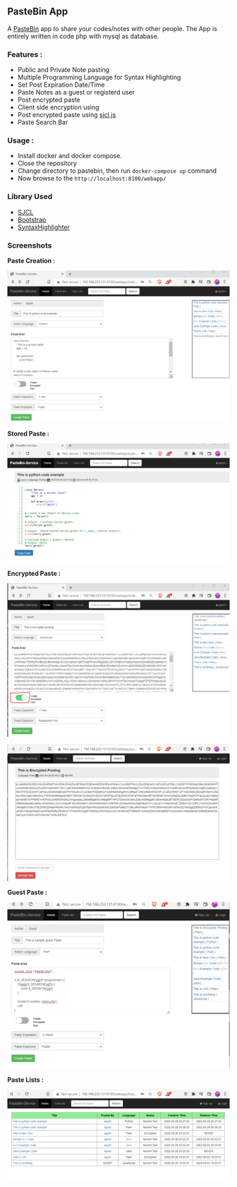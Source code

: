 ## PasteBin App 

A [PasteBin](https://en.wikipedia.org/wiki/Pastebin) app to share your codes/notes with other people. The App is entirely written in code php with mysql as database. 

### Features :  

* Public and Private Note pasting 
* Multiple Programming Language for Syntax Highlighting   
* Set Post Expiration Date/Time
* Paste Notes as a guest or registerd user  
* Post encrypted paste  
* Client side encryption using 
* Post encrypted paste using [sjcl.js](https://crypto.stanford.edu/sjcl/)   
* Paste Search Bar  

###  Usage :  

* Install docker and docker compose.
* Close the repository
* Change directory to pastebin, then run `docker-compose up` command 
* Now browse to the `http://localhost:8100/webapp/`

### Library Used 

* [SJCL](https://crypto.stanford.edu/sjcl/)     
* [Bootstrap](https://getbootstrap.com/)   
* [SyntaxHighlighter](https://cdnjs.com/libraries/SyntaxHighlighter)   

### Screenshots  

__Paste Creation :__  

![](images/sc1.png)

__Stored Paste :__    

![](images/sc2.png)  

__Encrypted Paste :__    

![](images/sc3-1.png)

![](images/sc3-2.png)

__Guest Paste :__  

![](images/sc4.png)

__Paste Lists :__  

![](images/sc5.png)

